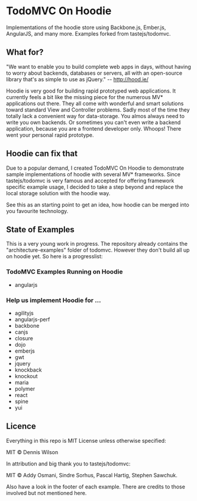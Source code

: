 # TodoMVC On Hoodie

Implementations of the hoodie store using Backbone.js, Ember.js, AngularJS, and many more. Examples forked from tastejs/todomvc.

## What for?

"We want to enable you to build complete web apps in days, without having to worry about backends, databases or servers, all with an open-source library that's as simple to use as jQuery." -- http://hood.ie/

Hoodie is very good for building rapid prototyped web applications. It currently feels a bit like the missing piece for the numerous MV* applications out there. They all come with wonderful and smart solutions toward standard View and Controller problems. Sadly most of the time they totally lack a convenient way for data-storage. You almos always need to write you own backends. Or sometimes you can't even write a backend application, because you are a frontend developer only. Whoops! There went your personal rapid prototype. 

## Hoodie can fix that

Due to a popular demand, I created TodoMVC On Hoodie to demonstrate sample implementations of hoodie with several MV* frameworks. Since tastejs/todomvc is very famous and accepted for offering framework specific example usage, I decided to take a step beyond and replace the local storage solution with the hoodie way.

See this as an starting point to get an idea, how hoodie can be merged into you favourite technology.

## State of Examples

This is a very young work in progress. The repository already contains the "architecture-examples" folder of todomvc. However they don't build all up on hoodie yet. So here is a progresslist:

### TodoMVC Examples Running on Hoodie

* angularjs

### Help us implement Hoodie for ...

* agilityjs
* angularjs-perf
* backbone
* canjs
* closure
* dojo
* emberjs
* gwt
* jquery
* knockback
* knockout
* maria
* polymer
* react
* spine
* yui

## Licence

Everything in this repo is MIT License unless otherwise specified:

MIT © Dennis Wilson

In attribution and big thank you to tastejs/todomvc:

MIT © Addy Osmani, Sindre Sorhus, Pascal Hartig, Stephen Sawchuk.

Also have a look in the footer of each example. There are credits to those involved but not mentioned here.
